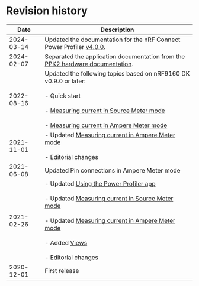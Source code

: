 # Revision history

| Date       | Description                                                                                          |
|------------|------------------------------------------------------------------------------------------------------|
| 2024-03-14 | Updated the documentation for the nRF Connect Power Profiler [v4.0.0](https://github.com/NordicSemiconductor/pc-nrfconnect-ppk/blob/main/Changelog.md).    |
| 2024-02-07 | Separated the application documentation from the [PPK2 hardware documentation](https://docs.nordicsemi.com/bundle/ug_ppk2/page/UG/ppk/PPK_user_guide_Intro.html).    |
| 2022-08-16 | Updated the following topics based on nRF9160 DK v0.9.0 or later:</br></br>- Quick start</br></br>- [Measuring current in Source Meter mode](https://docs.nordicsemi.com/bundle/ug_ppk2/page/UG/ppk/measure_current_source_meter.html)</br></br>- [Measuring current in Ampere Meter mode](https://docs.nordicsemi.com/bundle/ug_ppk2/page/UG/ppk/measure_current_ampere_meter.html) |
| 2021-11-01 | - Updated [Measuring current in Ampere Meter mode](https://docs.nordicsemi.com/bundle/ug_ppk2/page/UG/ppk/measure_current_ampere_meter.html)</br></br>- Editorial changes     |
| 2021-06-08 | Updated Pin connections in Ampere Meter mode                                                         |
| 2021-02-26 | - Updated [Using the Power Profiler app](using_ppk_app.md)</br></br>- Updated [Measuring current in Source Meter mode](https://docs.nordicsemi.com/bundle/ug_ppk2/page/UG/ppk/measure_current_source_meter.html)</br></br>- Updated [Measuring current in Ampere Meter mode](https://docs.nordicsemi.com/bundle/ug_ppk2/page/UG/ppk/measure_current_ampere_meter.html)</br></br>- Added [Views](overview.md)</br></br>- Editorial changes     |
| 2020-12-01 | First release                                                                                        |
